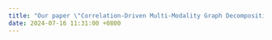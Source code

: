 ```yaml
---
title: "Our paper \"Correlation-Driven Multi-Modality Graph Decomposition for Cross-Subject Emotion Recognition\" is accepted by ACM MM'24 (CCF-A, CORE-A*). Congrats to Wuliang!"
date: 2024-07-16 11:31:00 +0800
---
```

